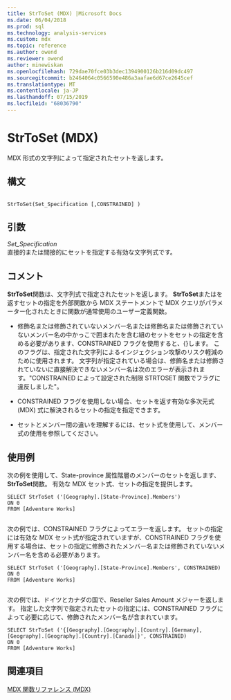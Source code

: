 ```yaml
---
title: StrToSet (MDX) |Microsoft Docs
ms.date: 06/04/2018
ms.prod: sql
ms.technology: analysis-services
ms.custom: mdx
ms.topic: reference
ms.author: owend
ms.reviewer: owend
author: minewiskan
ms.openlocfilehash: 729dae70fce03b3dec1394900126b216d09dc497
ms.sourcegitcommit: b2464064c0566590e486a3aafae6d67ce2645cef
ms.translationtype: MT
ms.contentlocale: ja-JP
ms.lasthandoff: 07/15/2019
ms.locfileid: "68036790"
---
```

# <a name="strtoset-mdx"></a>StrToSet (MDX)


  MDX 形式の文字列によって指定されたセットを返します。  
  
## <a name="syntax"></a>構文  
  
```  
  
StrToSet(Set_Specification [,CONSTRAINED] )   
```  
  
## <a name="arguments"></a>引数  
 *Set_Specification*  
 直接的または間接的にセットを指定する有効な文字列式です。  
  
## <a name="remarks"></a>コメント  
 **StrToSet**関数は、文字列式で指定されたセットを返します。 **StrToSet**またはを返すセットの指定を外部関数から MDX ステートメントで MDX クエリがパラメーター化されたときに関数が通常使用のユーザー定義関数。  
  
-   修飾名または修飾されていないメンバー名または修飾名または修飾されていないメンバー名の中かっこで囲まれたを含む組のセットをセットの指定を含める必要があります、CONSTRAINED フラグを使用すると、{}します。 このフラグは、指定された文字列によるインジェクション攻撃のリスク軽減のために使用されます。 文字列が指定されている場合は、修飾名または修飾されていないに直接解決できないメンバー名は次のエラーが表示されます。"CONSTRAINED によって設定された制限 STRTOSET 関数でフラグに違反しました"。  
  
-   CONSTRAINED フラグを使用しない場合、セットを返す有効な多次元式 (MDX) 式に解決されるセットの指定を指定できます。  
  
-   セットとメンバー間の違いを理解するには、セット式を使用して、メンバー式の使用を参照してください。  
  
## <a name="examples"></a>使用例  
 次の例を使用して、State-province 属性階層のメンバーのセットを返します、 **StrToSet**関数。 有効な MDX セット式、セットの指定を提供します。  
  
```  
SELECT StrToSet ('[Geography].[State-Province].Members')  
ON 0  
FROM [Adventure Works]  
  
```  
  
 次の例では、CONSTRAINED フラグによってエラーを返します。 セットの指定には有効な MDX セット式が指定されていますが、CONSTRAINED フラグを使用する場合は、セットの指定に修飾されたメンバー名または修飾されていないメンバー名を含める必要があります。  
  
```  
SELECT StrToSet ('[Geography].[State-Province].Members', CONSTRAINED)  
ON 0  
FROM [Adventure Works]  
  
```  
  
 次の例では、ドイツとカナダの国で、Reseller Sales Amount メジャーを返します。 指定した文字列で指定されたセットの指定には、CONSTRAINED フラグによって必要に応じて、修飾されたメンバー名が含まれています。  
  
```  
SELECT StrToSet ('{[Geography].[Geography].[Country].[Germany],[Geography].[Geography].[Country].[Canada]}', CONSTRAINED)  
ON 0  
FROM [Adventure Works]  
```  
  
## <a name="see-also"></a>関連項目  
 [MDX 関数リファレンス &#40;MDX&#41;](../mdx/mdx-function-reference-mdx.md)  
  
  
